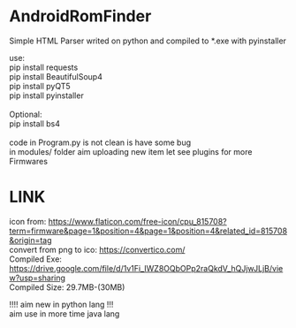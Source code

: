 # AndroidRomFinder
Simple HTML Parser writed on python and compiled to *.exe with pyinstaller 

use:</br>
pip install requests</br>
pip install BeautifulSoup4</br>
pip install pyQT5</br>
pip install pyinstaller</br>
</br>
Optional:</br>
pip install bs4</br>
</br>
code in Program.py is not clean is have some bug</br>
in modules/ folder aim uploading new item let see plugins for more Firmwares</br>

# LINK
icon from: https://www.flaticon.com/free-icon/cpu_815708?term=firmware&page=1&position=4&page=1&position=4&related_id=815708&origin=tag </br>
convert from png to ico: https://convertico.com/ </br>
Compiled Exe: https://drive.google.com/file/d/1v1Fi_IWZ8OQbOPp2raQkdV_hQJjwJLjB/view?usp=sharing</br>
Compiled Size: 29.7MB-(30MB)</br>

!!!! aim new in python lang  !!!</br>
aim use in more time java lang
